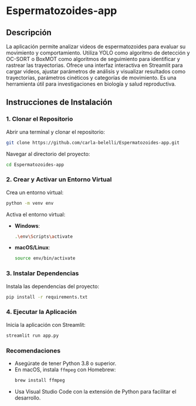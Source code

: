 
# Espermatozoides-app

## Descripción

La aplicación permite analizar videos de espermatozoides para evaluar su movimiento y comportamiento. Utiliza YOLO como algoritmo de detección y OC-SORT o BoxMOT como algoritmos de seguimiento para identificar y rastrear las trayectorias. Ofrece una interfaz interactiva en Streamlit para cargar videos, ajustar parámetros de análisis y visualizar resultados como trayectorias, parámetros cinéticos y categorías de movimiento. Es una herramienta útil para investigaciones en biología y salud reproductiva.

## Instrucciones de Instalación

### 1. Clonar el Repositorio
Abrir una terminal y clonar el repositorio:
```bash
git clone https://github.com/carla-belelli/Espermatozoides-app.git
```
Navegar al directorio del proyecto:
```bash
cd Espermatozoides-app
```

### 2. Crear y Activar un Entorno Virtual
Crea un entorno virtual:
```bash
python -m venv env
```
Activa el entorno virtual:
- **Windows**:
  ```bash
  .\env\Scripts\activate
  ```
- **macOS/Linux**:
  ```bash
  source env/bin/activate
  ```

### 3. Instalar Dependencias
Instala las dependencias del proyecto:
```bash
pip install -r requirements.txt
```

### 4. Ejecutar la Aplicación
Inicia la aplicación con Streamlit: 
```bash
streamlit run app.py
```

### Recomendaciones
- Asegúrate de tener Python 3.8 o superior.
- En macOS, instala `ffmpeg` con Homebrew:
  ```bash
  brew install ffmpeg
  ```
- Usa Visual Studio Code con la extensión de Python para facilitar el desarrollo.
